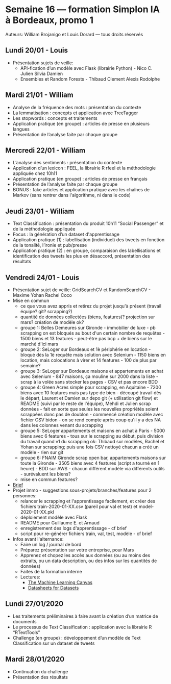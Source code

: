 # Semaine 16 — formation Simplon IA à Bordeaux, promo 1

Auteurs: William Brojanigo et Louis Dorard — tous droits réservés

## Lundi 20/01 - Louis

* Présentation sujets de veille:
  * API-fication d’un modèle avec Flask (librairie Python) - Nico C. Julien Silvia Damien
  * Ensembles et Random Forests - Thibaud Clement Alexis Rodolphe

## Mardi 21/01 - William

* Analyse de la fréquence des mots : présentation du contexte
* La lemmatisation : concepts et application avec TreeTagger
* Les stopwords : concepts et traitements
* Application pratique (en groupe) : articles de presse en plusieurs langues
* Présentation de l’analyse faite par chaque groupe

## Mercredi 22/01 - William

* L’analyse des sentiments : présentation du contexte
* Application d’un lexicon : FEEL, la librairie R rfeel et la méthodologie appliquée chez 10h11
* Application pratique (en groupe) : articles de presse en français
* Présentation de l’analyse faite par chaque groupe
* BONUS : fake articles et application pratique avec les chaînes de Markov (sans rentrer dans l'algorithme, ni dans le code)

## Jeudi 23/01 - William

* Text Classification : présentation du produit 10h11 “Social Passenger” et de la méthodologie appliquée
* Focus : la génération d’un dataset d'apprentissage
* Application pratique (1) : labellisation (individuel) des tweets en fonction de la tonalité, l’ironie et pub/presse
* Application pratique (2) : en groupe, comparaison des labellisations et identification des tweets les plus en désaccord, présentation des résultats

## Vendredi 24/01 - Louis

* Présentation sujet de veille: GridSearchCV et RandomSearchCV - Maxime Yohan Rachel Coco
* Mise en commun
  * ce que vous avez appris et retirez du projet jusqu'à présent (travail équipe? git? scrapping?)
  * quantité de données collectées (biens, features)? projection sur mars? création de modèle ok?
  * groupe 1: Belles Demeures sur Gironde - immobilier de luxe - pb scrapping on est bloqués au bout d'un certain nombre de requêtes - 1500 biens et 13 features - peut-être pas bcp + de biens sur le marché d'ici mars
  * groupe 2: SeLoger sur Bordeaux et 1è périphérie en location - bloqué dès la 1è requête mais solution avec Selenium - 1150 biens en location, mais colocations à virer et 14 features - 100 de plus par semaine?
  * groupe 3: SeLoger sur Bordeaux maisons et appartements en achat avec Selenium - 847 maisons, ça mouline sur 2000 dans la liste - scrap à la volée sans stocker les pages - CSV et pas encore BDD
  * groupe 4: Green Acres simple pour scrapping, en Aquitaine - 7200 biens avec 10 features mais pas type de bien - découpé travail dès le départ, Laurent et Damien sur depo git (+ utilisation git flow) et README (suivi par le reste de l'équipe), Mehdi et Julien scrap données - fait en sorte que seules les nouvelles propriétés soient scrappées donc pas de doublon - commencé création modèle avec fichier CSV bidon - on se rend compte après coup qu'il y a des NA dans les colonnes venant du scrapping
  * groupe 5: SeLoger appartements et maisons en achat à Paris - 5000 biens avec 6 features - tous sur le scrapping au début, puis division du travail quand v1 du scrapping ok: Thibaud sur modèles, Rachel et Yohan sur scrapping; puis une fois CSV nettoyé chacun a créé un modèle - rien sur git
  * groupe 6: FNAIM Gironde scrap open bar, appartements maisons sur toute la Gironde - 3505 biens avec 4 features (script a tourné en 1 heure) - BDD sur AWS - chacun différent modèle via différents outils - surévaluent les biens?
  * mise en commun features?
* [Brief](https://gist.github.com/louisdorard/88e09b8fdc4be81c27cde6e1b9bb9f61)
* Projet immo - suggestions sous-projets/branches/features pour 2 personnes:
  * relancer le scrapping et l'apprentissage facilement, et créer des fichiers train-2020-01-XX.csv (pareil pour val et test) et model-2020-01-XX.pkl
  * déploiement modèle avec Flask
  * README pour Guillaume E. et Arnaud
  * enregistrement des logs d'apprentissage - cf brief
  * script pour re-générer fichiers train, val, test, modèle - cf brief
* Infos avant l'alternance:
  * Faire un log / journal de bord
  * Préparez présentation sur votre entreprise, pour Mars
  * Apprenez et chopez les accès aux données (ou au moins des extraits, ou un data description, ou des infos sur les quantités de données)
  * Faites de la formation interne
  * Lectures:
    * [The Machine Learning Canvas](https://gumroad.com/l/mlcanvas/gbi40xs)
    * [Datasheets for Datasets](https://www.microsoft.com/en-us/research/publication/datasheets-for-datasets/)

## Lundi 27/01/2020

* Les traitements préliminaires à faire avant la création d’un matrice de documents
* Le processus de Text Classification : application avec la librairie R “RTextTools”
* Challenge (en groupe) : développement d’un modèle de Text Classification sur un dataset de tweets

## Mardi 28/01/2020

* Continuation du challenge
* Présentation des résultats
